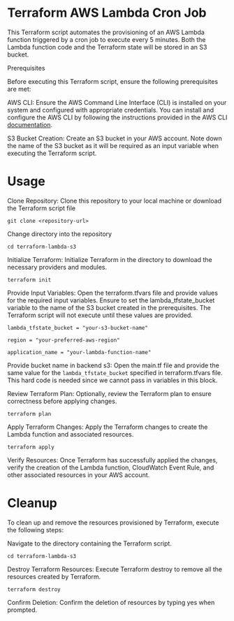
# Terraform AWS Lambda Cron Job
This Terraform script automates the provisioning of an AWS Lambda function triggered by a cron job to execute every 5 minutes. Both the Lambda function code and the Terraform state will be stored in an S3 bucket.

Prerequisites

Before executing this Terraform script, ensure the following prerequisites are met:

AWS CLI: Ensure the AWS Command Line Interface (CLI) is installed on your system and configured with appropriate credentials. You can install and configure the AWS CLI by following the instructions provided in the AWS CLI [documentation](https://docs.aws.amazon.com/cli/latest/userguide/cli-chap-install.html).

S3 Bucket Creation: Create an S3 bucket in your AWS account. Note down the name of the S3 bucket as it will be required as an input variable when executing the Terraform script.
# Usage
Clone Repository: Clone this repository to your local machine or download the Terraform script file

`git clone <repository-url>`

Change directory into the repository

`cd terraform-lambda-s3`

Initialize Terraform: Initialize Terraform in the directory to download the necessary providers and modules.

`terraform init`

Provide Input Variables: Open the terraform.tfvars file and provide values for the required input variables. Ensure to set the lambda_tfstate_bucket variable to the name of the S3 bucket created in the prerequisites. The Terraform script will not execute until these values are provided.

`lambda_tfstate_bucket = "your-s3-bucket-name"`

`region = "your-preferred-aws-region"`

`application_name = "your-lambda-function-name"`

Provide bucket name in backend s3: Open the main.tf file and provide the same value for the `lambda_tfstate_bucket` specified in terraform.tfvars file. This hard code is needed since we cannot pass in variables in this block.

Review Terraform Plan: Optionally, review the Terraform plan to ensure correctness before applying changes.

`terraform plan`

Apply Terraform Changes: Apply the Terraform changes to create the Lambda function and associated resources.

`terraform apply`

Verify Resources: Once Terraform has successfully applied the changes, verify the creation of the Lambda function, CloudWatch Event Rule, and other associated resources in your AWS account.

# Cleanup
To clean up and remove the resources provisioned by Terraform, execute the following steps:

Navigate to the directory containing the Terraform script.

`cd terraform-lambda-s3`

Destroy Terraform Resources: Execute Terraform destroy to remove all the resources created by Terraform.

`terraform destroy`

Confirm Deletion: Confirm the deletion of resources by typing yes when prompted.

